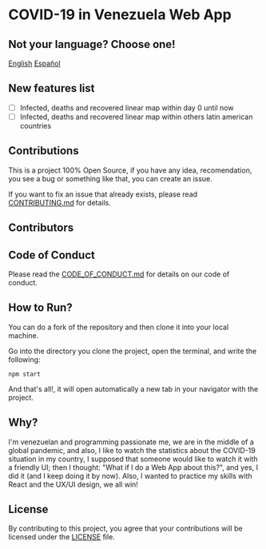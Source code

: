 # COVID-19 in Venezuela Web App

## Not your language? Choose one!

[English](https://github.com/Seezly/covid19-venezuelan-stats/blob/main/README.en-us.md) [Español](https://github.com/Seezly/covid19-venezuelan-stats/blob/main/README.md)

## New features list

- [ ] Infected, deaths and recovered linear map within day 0 until now
- [ ] Infected, deaths and recovered linear map within others latin american countries

## Contributions

This is a project 100% Open Source, if you have any idea, recomendation, you see a bug or something like that, you can create an issue.

If you want to fix an issue that already exists, please read [CONTRIBUTING.md](https://github.com/Seezly/covid19-venezuelan-stats/blob/main/CONTRIBUTING.en-us.md) for details.

## Contributors

## Code of Conduct

Please read the [CODE_OF_CONDUCT.md](https://github.com/Seezly/covid19-venezuelan-stats/blob/main/CODE_OF_CONDUCT.en-us.md) for details on our code of conduct.

## How to Run?

You can do a fork of the repository and then clone it into your local machine.

Go into the directory you clone the project, open the terminal, and write the following:

`npm start`

And that's all!, it will open automatically a new tab in your navigator with the project.

## Why?

I'm venezuelan and programming passionate me, we are in the middle of a global pandemic, and also, I like to watch the statistics about the COVID-19 situation in my country, I supposed that someone would like to watch it with a friendly UI; then I thought: "What if I do a Web App about this?", and yes, I did it (and I keep doing it by now). Also, I wanted to practice my skills with React and the UX/UI design, we all win!

## License

By contributing to this project, you agree that your contributions will be licensed under the [LICENSE](https://github.com/Seezly/covid19-venezuelan-stats/blob/main/LICENSE) file.